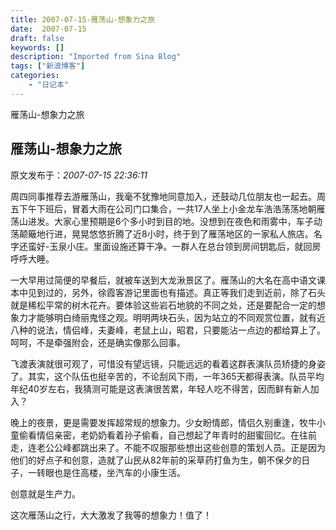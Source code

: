 ```yaml
---
title: 2007-07-15-雁荡山-想象力之旅
date:  2007-07-15
draft: false
keywords: []
description: "Imported from Sina Blog"
tags: ["新浪博客"]
categories: 
    - "日记本"
---
```

雁荡山-想象力之旅
## 雁荡山-想象力之旅

 原文发布于：*2007-07-15 22:36:11*

  
周四同事推荐去游雁荡山，我毫不犹豫地同意加入，还鼓动几位朋友也一起去。周五下午下班后，冒着大雨在公司门口集合，一共17人坐上小金龙车浩浩荡荡地朝雁荡山进发。大家心里预期是6个多小时到目的地。没想到在夜色和雨雾中，车子动荡颠簸地行进，晃晃悠悠折腾了近8小时，终于到了雁荡地区的一家私人旅店。名字还蛮好-玉泉小庄。里面设施还算干净。一群人在总台领到房间钥匙后，就回房呼呼大睡。

 
一大早用过简便的早餐后，就被车送到大龙湫景区了。雁荡山的大名在高中语文课本中见到过的，另外，徐霞客游记里面也有描述。真正等我们走到近前，除了石头就是稀松平常的树木花卉。要体验这些岩石地貌的不同之处，还是要配合一定的想象力才能够明白绮丽鬼怪之观。明明两块石头，因为站立的不同观赏位置，就有近八种的说法，情侣峰，夫妻峰，老鼠上山，昭君，只要能沾一点边的都给算上了。呵呵，不是牵强附会，还是确实像那么回事。

  
飞渡表演就很可观了，可惜没有望远镜，只能远远的看着这群表演队员矫捷的身姿了。其实，这个队伍也挺辛苦的，不论刮风下雨，一年365天都得表演。队员平均年纪40岁左右，我猜测可能是这表演很苦累，年轻人吃不得苦，因而鲜有新人加入？

   
晚上的夜景，更是需要发挥超常规的想象力。少女盼情郎，情侣久别重逢，牧牛小童偷看情侣亲密，老奶奶看着孙子偷看，自己想起了年青时的甜蜜回忆。在往前走，连老公公峰都跳出来了。不能不叹服那些想出这些创意的策划人员。正是因为他们的好点子和创意，造就了山民从82年前的采草药打鱼为生，朝不保夕的日子，一转眼也是住高楼，坐汽车的小康生活。

   创意就是生产力。

   这次雁荡山之行，大大激发了我等的想象力！值了！

 


